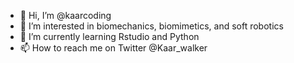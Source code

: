 - 👋 Hi, I’m @kaarcoding
- 👀 I’m interested in biomechanics, biomimetics, and soft robotics
- 🌱 I’m currently learning Rstudio and Python
- 📫 How to reach me on Twitter @Kaar_walker

<!---
kaarcoding/kaarcoding is a ✨ special ✨ repository because its `README.md` (this file) appears on your GitHub profile.
You can click the Preview link to take a look at your changes.
--->
